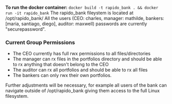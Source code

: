 **To run the docker container:**
`docker build -t rapido_bank . && docker run -it rapido_bank`
The rapido_bank fileystem is located at /opt/rapido_bank/
All the users (CEO: charles, manager: mathilde, bankers: [maria, santiago, diego], auditor: maxwell) passwords are currently "securepassword". 

### Current Group Permissions 
- The CEO currently has full rwx permissions to all files/directories
- The manager can rx files in the portfolios directory and should be able to rx anything that doesn't belong to the CEO
- The auditor can rx all portfolios and should be able to rx all files
- The bankers can only rwx their own portfolios.

Further adjustments will be necessary, for example all users of the bank can navigate outside of /opt/rapido_bank giving them access to the full Linux filesystem.
